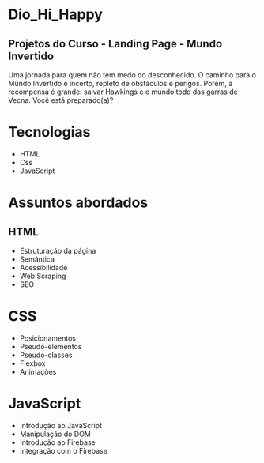 # Dio_Hi_Happy

## Projetos do Curso - Landing Page - Mundo Invertido

Uma jornada para quem não tem medo do desconhecido. O caminho para o Mundo Invertido é incerto, repleto de obstáculos e perigos. Porém, a recompensa é grande: salvar Hawkings e o mundo todo das garras de Vecna. Você está preparado(a)?

# Tecnologias
- HTML
- Css
- JavaScript

# Assuntos abordados

## HTML
- Estruturação da página
- Semântica
- Acessibilidade
- Web Scraping
- SEO

# CSS
- Posicionamentos
- Pseudo-elementos
- Pseudo-classes
- Flexbox
- Animações

# JavaScript
- Introdução ao JavaScript
- Manipulação do DOM
- Introdução ao Firebase
- Integração com o Firebase


